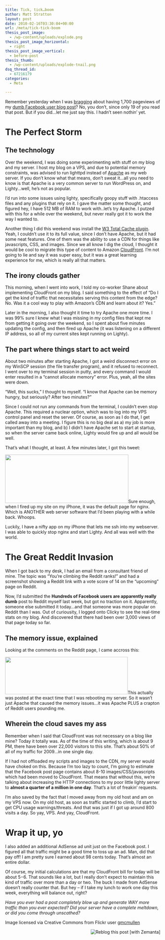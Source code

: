 ```yaml
---
title: Tick, tick…boom
author: Matt Stratton
layout: post
date: 2010-02-16T03:30:04+00:00
url: /meta/tick-tick-boom
thesis_post_image:
  - /wp-content/uploads/explode.png
thesis_post_image_horizontal:
  - right
thesis_post_image_vertical:
  - before-post
thesis_thumb:
  - /wp-content/uploads/explode-tnail.png
dsq_thread_id:
  - 67216179
categories:
  - Meta

---
```

Remember yesterday when I was <a href="/meta/week-2-recap" target="_self">bragging</a> about having 1,700 pageviews of my <a href="/hilarity/hundreds-of-facebook-users-are-apparently-really-dumb" target="_self">dumb Facebook user blog post</a>? No, you don&#8217;t, since only 19 of you read that post. But if you did&#8230;let me just say this. I hadn&#8217;t seen nothin&#8217; yet.

# The Perfect Storm

## The technology

Over the weekend, I was doing some experimenting with stuff on my blog and my server. I host my blog on a VPS, and due to potential memory constraints, was advised to run lighttpd instead of <a class="zem_slink" title="Apache HTTP Server" rel="homepage" href="https://httpd.apache.org/">Apache</a> as my web server. If you don&#8217;t know what that means, don&#8217;t sweat it&#8230;all you need to know is that Apache is a very common server to run WordPress on, and Lighty&#8230;well, he&#8217;s not as popular.

I&#8217;d run into some issues using lighty, specifically goopy stuff with .htaccess files and any plugins that rely on it. I gave the matter some thought, and figured hey, I have 512 MB of RAM to work with..let&#8217;s try Apache. I putzed with this for a while over the weekend, but never really got it to work the way I wanted to.

Another thing I did this weekend was install the <a href="https://www.w3-edge.com/wordpress-plugins/w3-total-cache/" target="_blank">W3 Total Cache plugin</a>. Yeah, I couldn&#8217;t use it to its full value, since I don&#8217;t have Apache, but it had some neat features. One of them was the ability to use a CDN for things like javascripts, CSS, and images. Since we all know I dig the cloud, I thought it would be cool to migrate this type of content to Amazon <a class="zem_slink" title="CloudFront" rel="homepage" href="https://aws.amazon.com/cloudfront/">CloudFront</a>. I&#8217;m not going to lie and say it was super easy, but it was a great learning experience for me, which is really all that matters.

## The irony clouds gather

This morning, when I went into work, I told my co-worker Shane about implementing CloudFront on my blog. I said something to the effect of &#8220;Do I get the kind of traffic that necessitates serving this content from the edge? No. Was it a cool way to play with Amazon&#8217;s CDN and learn about it? Yes.&#8221;

Later in the morning, I also thought it time to try Apache one more time. I was 99% sure I knew what I was missing in my config files that kept me from getting it going over the weekend, so I spent about five minutes updating the config, and then fired up Apache (it was listening on a different IP address, so all of my current sites kept running on Lighty).

## The part where things start to act weird

About two minutes after starting Apache, I got a weird disconnect error on my WinSCP session (the file transfer program), and it refused to reconnect. I went over to my terminal session in putty, and every command I would enter resulted in a &#8220;cannot allocate memory&#8221; error. Plus, yeah, all the sites were down.

&#8220;Well, this sucks,&#8221; I thought to myself. &#8220;I know that Apache can be memory hungry, but seriously? After two minutes?&#8221;

Since I could not run any commands from the terminal, I couldn&#8217;t even stop Apache. This required a nuclear option, which was to log into my VPS control panel and reset the server. Of course, as soon as I do that, I get called away into a meeting. I figure this is no big deal as a) my job is more important than my blog, and b) I didn&#8217;t have Apache set to start at startup, so when the server came back online, Lighty would fire up and all would be well.

That&#8217;s what I thought, at least. A few minutes later, I got this tweet:

<img class="aligncenter size-full wp-image-5907" title="curious" src="/wp-content/uploads/curious.png" alt="" width="400" height="157" srcset="/wp-content/uploads/curious.png 400w, /wp-content/uploads/curious-300x117.png 300w" sizes="(max-width: 400px) 100vw, 400px" />Sure enough, when I fired up my site on my iPhone, it was the default page for nginx. Which is ANOTHER web server software that I&#8217;d been playing with a while back. Whoops.

Luckily, I have a nifty app on my iPhone that lets me ssh into my webserver. I was able to quickly stop nginx and start Lighty. And all was well with the world.

# The Great <span class="zem_slink">Reddit</span> Invasion

When I got back to my desk, I had an email from a consultant friend of mine. The topic was &#8220;You&#8217;re climbing the Reddit ranks!&#8221; and had a screenshot showing a Reddit link with a vote score of 14 on the &#8220;upcoming&#8221; page on Reddit.

Now, I&#8217;d submitted the **Hundreds of Facebook users are apparently really dumb** post to Reddit myself last week, but got no traction on it. Apparently, someone else submitted it today&#8230;and that someone was more popular on Reddit than I was. Out of curiousity, I logged onto Clicky to see the real-time stats on my blog. And discovered that there had been over 3,000 views of that page today so far.

## The memory issue, explained

Looking at the comments on the Reddit page, I came accross this:

[<img class="aligncenter size-full wp-image-5908" title="outage" src="/wp-content/uploads/outage.png" alt="" width="398" height="121" srcset="/wp-content/uploads/outage.png 398w, /wp-content/uploads/outage-300x91.png 300w" sizes="(max-width: 398px) 100vw, 398px" />][1]This actually was posted at the exact time that I was rebooting my server. So it wasn&#8217;t just Apache that caused the memory issues&#8230;it was Apache PLUS a crapton of Reddit users pounding me.

## Wherein the cloud saves my ass

Remember when I said that CloudFront was not necessary on a blog like mine? Today it totally was. As of the time of this writing, which is about 9 PM, there have been over 22,000 visitors to this site. That&#8217;s about 50% of all of my traffic for 2009&#8230;in one single day.

If I had not offloaded my scripts and images to the CDN, my server would have choked on this. Because I&#8217;m too lazy to count, I&#8217;m going to estimate that the Facebook post page contains about 8-10 images/CSS/javascripts which had been moved to CloudFront. That means that without this, we&#8217;re talking about increasing the HTTP connections to my poor little lighty server to **almost a quarter of a million in one day**. That&#8217;s a lot of freakin&#8217; requests.

I&#8217;m also saved by the fact that I moved away from my old host and am on my VPS now. On my old host, as soon as traffic started to climb, I&#8217;d start to get CPU usage warnings/threats. And that was just if I got up around 800 visits a day. So yay, VPS. And yay, CloudFront.

# Wrap it up, yo

I also added an additional AdSense ad unit just on the Facebook post. I figured all that traffic might be a good time to toss up an ad. Man, did that pay off! I am pretty sure I earned about 98 cents today. That&#8217;s almost an entire dollar.

Of course, my initial calculations are that my CloudFront bill for today will be about $5-$6. That sounds like a lot, but I really don&#8217;t expect to maintain this kind of traffic over more than a day or two. The buck I made from AdSense doesn&#8217;t really counter that. But hey &#8211; if I take my lunch to work one day this week, everything will balance out, right?

_Have you ever had a post completely blow up and generate WAY more traffic than you ever expected? Did your server have a complete meltdown, or did you come through unscathed?_ 

Image licensed via Creative Commons from Flickr user <a href="https://www.flickr.com/photos/gmcmullen/" target="_blank">gmcmullen</a>

<div class="zemanta-pixie" style="margin-top: 10px; height: 15px;">
  <a class="zemanta-pixie-a" title="Reblog this post [with Zemanta]" href="https://reblog.zemanta.com/zemified/74ddab83-f6a0-4626-94ef-a3bd77f5b3a1/"><img class="zemanta-pixie-img" style="border: medium none; float: right;" src="https://img.zemanta.com/reblog_c.png?x-id=74ddab83-f6a0-4626-94ef-a3bd77f5b3a1" alt="Reblog this post [with Zemanta]" /></a><span class="zem-script more-related pretty-attribution"></span>
</div>

 [1]: /wp-content/uploads/outage.png